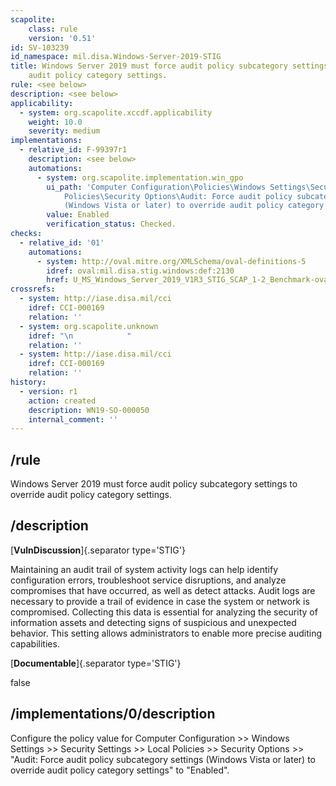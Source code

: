 ```yaml
---
scapolite:
    class: rule
    version: '0.51'
id: SV-103239
id_namespace: mil.disa.Windows-Server-2019-STIG
title: Windows Server 2019 must force audit policy subcategory settings to override
    audit policy category settings.
rule: <see below>
description: <see below>
applicability:
  - system: org.scapolite.xccdf.applicability
    weight: 10.0
    severity: medium
implementations:
  - relative_id: F-99397r1
    description: <see below>
    automations:
      - system: org.scapolite.implementation.win_gpo
        ui_path: 'Computer Configuration\Policies\Windows Settings\Security Settings\Local
            Policies\Security Options\Audit: Force audit policy subcategory settings
            (Windows Vista or later) to override audit policy category settings'
        value: Enabled
        verification_status: Checked.
checks:
  - relative_id: '01'
    automations:
      - system: http://oval.mitre.org/XMLSchema/oval-definitions-5
        idref: oval:mil.disa.stig.windows:def:2130
        href: U_MS_Windows_Server_2019_V1R3_STIG_SCAP_1-2_Benchmark-oval.xml
crossrefs:
  - system: http://iase.disa.mil/cci
    idref: CCI-000169
    relation: ''
  - system: org.scapolite.unknown
    idref: "\n            "
    relation: ''
  - system: http://iase.disa.mil/cci
    idref: CCI-000169
    relation: ''
history:
  - version: r1
    action: created
    description: WN19-SO-000050
    internal_comment: ''
---
```



## /rule

Windows Server 2019 must force audit policy subcategory settings to override audit policy category settings.

## /description

[**VulnDiscussion**]{.separator type='STIG'}

Maintaining an audit trail of system activity logs can help identify configuration errors, troubleshoot service disruptions, and analyze compromises that have occurred, as well as detect attacks. Audit logs are necessary to provide a trail of evidence in case the system or network is compromised. Collecting this data is essential for analyzing the security of information assets and detecting signs of suspicious and unexpected behavior.
This setting allows administrators to enable more precise auditing capabilities.

[**Documentable**]{.separator type='STIG'}

false

## /implementations/0/description

Configure the policy value for Computer Configuration >> Windows Settings >> Security Settings >> Local Policies >> Security Options >> "Audit: Force audit policy subcategory settings (Windows Vista or later) to override audit policy category settings" to "Enabled".
